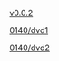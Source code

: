 [v0.0.2](https://github.com/littleflute/Miyazaki-Hayao1/edit/master/README.md)

[0140/dvd1](0140/dvd1)

[0140/dvd2](0140/dvd2)
